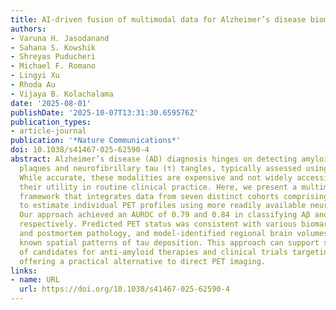 ```yaml
---
title: AI-driven fusion of multimodal data for Alzheimer’s disease biomarker assessment
authors:
- Varuna H. Jasodanand
- Sahana S. Kowshik
- Shreyas Puducheri
- Michael F. Romano
- Lingyi Xu
- Rhoda Au
- Vijaya B. Kolachalama
date: '2025-08-01'
publishDate: '2025-10-07T13:31:30.659576Z'
publication_types:
- article-journal
publication: '*Nature Communications*'
doi: 10.1038/s41467-025-62590-4
abstract: Alzheimer’s disease (AD) diagnosis hinges on detecting amyloid beta (Aβ)
  plaques and neurofibrillary tau (τ) tangles, typically assessed using PET imaging.
  While accurate, these modalities are expensive and not widely accessible, limiting
  their utility in routine clinical practice. Here, we present a multimodal computational
  framework that integrates data from seven distinct cohorts comprising 12, 185 participants
  to estimate individual PET profiles using more readily available neurological assessments.
  Our approach achieved an AUROC of 0.79 and 0.84 in classifying Aβ and τ status,
  respectively. Predicted PET status was consistent with various biomarker profiles
  and postmortem pathology, and model-identified regional brain volumes aligned with
  known spatial patterns of tau deposition. This approach can support scalable pre-screening
  of candidates for anti-amyloid therapies and clinical trials targeting Aβ and τ,
  offering a practical alternative to direct PET imaging.
links:
- name: URL
  url: https://doi.org/10.1038/s41467-025-62590-4
---
```

